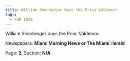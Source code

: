 ```yaml
---  
title: William Shenberger buys the Prins Valdemar  
tags:  
  - Feb 1926  
---  
```

  
William Shenberger buys the Prins Valdemar.  
  
Newspapers: **Miami Morning News or The Miami Herald**  
  
Page: **2**, Section: **N/A** 
